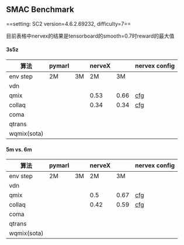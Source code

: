 ## SMAC Benchmark

==setting: SC2 version=4.6.2.69232, difficulty=7==

目前表格中nervex的结果是tensorboard的smooth=0.7时reward的最大值

#### 3s5z

| 算法        | pymarl |      | nerveX |      | nervex config                                                |
| ----------- | ------ | ---- | ------ | ---- | ------------------------------------------------------------ |
| env step    | 2M     | 3M   | 2M     | 3M   |                                                              |
| vdn         |        |      |        |      |                                                              |
| qmix        |        |      | 0.53   | 0.66 | [cfg](https://gitlab.bj.sensetime.com/open-XLab/cell/nerveX/tree/lj-smac-dev/app_zoo/smac/optimal_config/smac_3s5z_qmix_config5.py) |
| collaq      |        |      | 0.34   | 0.34 | [cfg](https://gitlab.bj.sensetime.com/open-XLab/cell/nerveX/tree/lj-smac-dev/app_zoo/smac/optimal_config/smac_3s5z_collaQ_config.py) |
| coma        |        |      |        |      |                                                              |
| qtrans      |        |      |        |      |                                                              |
| wqmix(sota) |        |      |        |      |                                                              |



#### 5m vs. 6m

| 算法        | pymarl |      | nerveX |      | nervex config                                                |
| ----------- | ------ | ---- | ------ | ---- | ------------------------------------------------------------ |
| env step    | 2M     | 3M   | 2M     | 3M   |                                                              |
| vdn         |        |      |        |      |                                                              |
| qmix        |        |      | 0.5    | 0.67 | [cfg](https://gitlab.bj.sensetime.com/open-XLab/cell/nerveX/tree/lj-smac-dev/app_zoo/smac/optimal_config/smac_5m6m_qmix_config31_2.py) |
| collaq      |        |      | 0.42   | 0.59 | [cfg](https://gitlab.bj.sensetime.com/open-XLab/cell/nerveX/tree/lj-smac-dev/app_zoo/smac/optimal_config/smac_5m6m_collaQ_config1.py) |
| coma        |        |      |        |      |                                                              |
| qtrans      |        |      |        |      |                                                              |
| wqmix(sota) |        |      |        |      |                                                              |